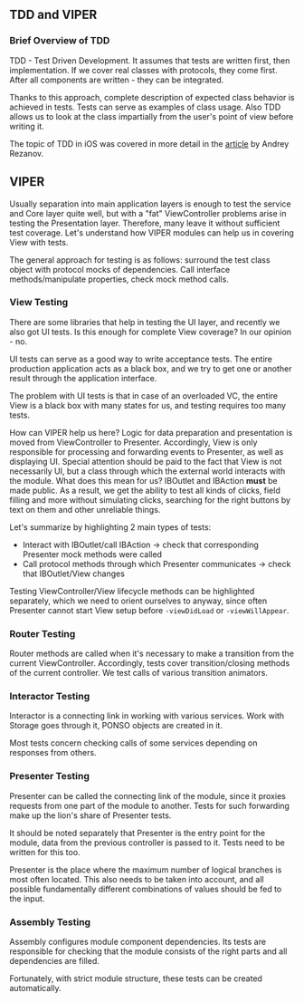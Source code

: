 ## TDD and VIPER

### Brief Overview of TDD

TDD - Test Driven Development. It assumes that tests are written first, then implementation. If we cover real classes with protocols, they come first. After all components are written - they can be integrated.

Thanks to this approach, complete description of expected class behavior is achieved in tests. Tests can serve as examples of class usage. Also TDD allows us to look at the class impartially from the user's point of view before writing it.

The topic of TDD in iOS was covered in more detail in the [article](http://habrahabr.ru/company/rambler-co/blog/263087/) by Andrey Rezanov.

## VIPER
Usually separation into main application layers is enough to test the service and Core layer quite well, but with a "fat" ViewController problems arise in testing the Presentation layer. Therefore, many leave it without sufficient test coverage. Let's understand how VIPER modules can help us in covering View with tests.

The general approach for testing is as follows: surround the test class object with protocol mocks of dependencies. Call interface methods/manipulate properties, check mock method calls.

### View Testing
There are some libraries that help in testing the UI layer, and recently we also got UI tests. Is this enough for complete View coverage? In our opinion - no.

UI tests can serve as a good way to write acceptance tests. The entire production application acts as a black box, and we try to get one or another result through the application interface.

The problem with UI tests is that in case of an overloaded VC, the entire View is a black box with many states for us, and testing requires too many tests.

How can VIPER help us here? Logic for data preparation and presentation is moved from ViewController to Presenter. Accordingly, View is only responsible for processing and forwarding events to Presenter, as well as displaying UI. Special attention should be paid to the fact that View is not necessarily UI, but a class through which the external world interacts with the module. What does this mean for us? IBOutlet and IBAction **must** be made public. As a result, we get the ability to test all kinds of clicks, field filling and more without simulating clicks, searching for the right buttons by text on them and other unreliable things.

Let's summarize by highlighting 2 main types of tests:

- Interact with IBOutlet/call IBAction -> check that corresponding Presenter mock methods were called
- Call protocol methods through which Presenter communicates -> check that IBOutlet/View changes

Testing ViewController/View lifecycle methods can be highlighted separately, which we need to orient ourselves to anyway, since often Presenter cannot start View setup before `-viewDidLoad` or `-viewWillAppear`.

### Router Testing
Router methods are called when it's necessary to make a transition from the current ViewController. Accordingly, tests cover transition/closing methods of the current controller. We test calls of various transition animators.

### Interactor Testing
Interactor is a connecting link in working with various services. Work with Storage goes through it, PONSO objects are created in it.

Most tests concern checking calls of some services depending on responses from others.

### Presenter Testing
Presenter can be called the connecting link of the module, since it proxies requests from one part of the module to another. Tests for such forwarding make up the lion's share of Presenter tests.

It should be noted separately that Presenter is the entry point for the module, data from the previous controller is passed to it. Tests need to be written for this too.

Presenter is the place where the maximum number of logical branches is most often located. This also needs to be taken into account, and all possible fundamentally different combinations of values should be fed to the input.

### Assembly Testing
Assembly configures module component dependencies. Its tests are responsible for checking that the module consists of the right parts and all dependencies are filled.

Fortunately, with strict module structure, these tests can be created automatically.